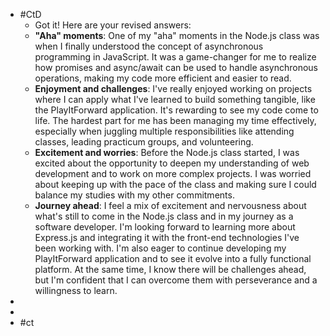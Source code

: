 - #CtD
	- Got it! Here are your revised answers:
	- **"Aha" moments**: One of my "aha" moments in the Node.js class was when I finally understood the concept of asynchronous programming in JavaScript. It was a game-changer for me to realize how promises and async/await can be used to handle asynchronous operations, making my code more efficient and easier to read.
	- **Enjoyment and challenges**: I've really enjoyed working on projects where I can apply what I've learned to build something tangible, like the PlayItForward application. It's rewarding to see my code come to life. The hardest part for me has been managing my time effectively, especially when juggling multiple responsibilities like attending classes, leading practicum groups, and volunteering.
	- **Excitement and worries**: Before the Node.js class started, I was excited about the opportunity to deepen my understanding of web development and to work on more complex projects. I was worried about keeping up with the pace of the class and making sure I could balance my studies with my other commitments.
	- **Journey ahead**: I feel a mix of excitement and nervousness about what's still to come in the Node.js class and in my journey as a software developer. I'm looking forward to learning more about Express.js and integrating it with the front-end technologies I've been working with. I'm also eager to continue developing my PlayItForward application and to see it evolve into a fully functional platform. At the same time, I know there will be challenges ahead, but I'm confident that I can overcome them with perseverance and a willingness to learn.
-
-
- #ct
